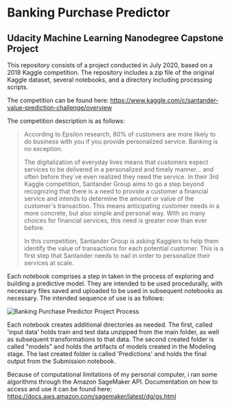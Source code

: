 # Banking Purchase Predictor
## Udacity Machine Learning Nanodegree Capstone Project


This repository consists of a project conducted in July 2020, based on a 2018 Kaggle competition. The repository includes a zip file of the original Kaggle dataset, several notebooks, and a directory including processing scripts.

The competition can be found here: https://www.kaggle.com/c/santander-value-prediction-challenge/overview

The competition description is as follows:

> According to Epsilon research, 80% of customers are more likely to do business with you if you provide personalized service. Banking is no exception.
>
> The digitalization of everyday lives means that customers expect services to be delivered in a personalized and timely manner… and often before they´ve even realized they need the service. In their 3rd Kaggle competition, Santander Group aims to go a step beyond recognizing that there is a need to provide a customer a financial service and intends to determine the amount or value of the customer's transaction. This means anticipating customer needs in a more concrete, but also simple and personal way. With so many choices for financial services, this need is greater now than ever before.
>
> In this competition, Santander Group is asking Kagglers to help them identify the value of transactions for each potential customer. This is a first step that Santander needs to nail in order to personalize their services at scale.

Each notebook comprises a step in taken in the process of exploring and building a predictive model. They are intended to be used procedurally, with necessary files saved and uploaded to be used in subsequent notebooks as necessary. The intended sequence of use is as follows:

![Banking Purchase Predictor Project Process](C:\Users\argon\OneDrive\Pictures\Workflow_Process.JPG "Banking Purchase Predictor Workflow")

Each notebook creates additional directories as needed. The first, called 'input data' holds train and test data unzipped from the main folder, as well as subsequent transformations to that data. The second created folder is called "models" and holds the artifacts of models created in the Modeling stage. The last created folder is called 'Predictions' and holds the final output from the Submission notebook.

Because of computational limitations of my personal computer, i ran some algorithms through the Amazon SageMaker API. Documentation on how to access and use it can be found here: https://docs.aws.amazon.com/sagemaker/latest/dg/gs.html
